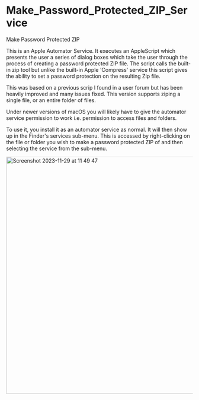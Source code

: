 # Make_Password_Protected_ZIP_Service
Make Password Protected ZIP

This is an Apple Automator Service. It executes an AppleScript which presents the user a series of dialog boxes which take the user through the process of creating a password protected ZIP file. The script calls the built-in zip tool but unlike the built-in Apple 'Compress' service this script gives the ability to set a password protection on the resulting Zip file.

This was based on a previous scrip I found in a user forum but has been heavily improved and many issues fixed. This version supports ziping a single file, or an entire folder of files.

Under newer versions of macOS you will likely have to give the automator service permission to work i.e. permission to access files and folders.

To use it, you install it as an automator service as normal. It will then show up in the Finder's services sub-menu. This is accessed by right-clicking on the file or folder you wish to make a password protected ZIP of and then selecting the service from the sub-menu.

<img width="639" alt="Screenshot 2023-11-29 at 11 49 47" src="https://github.com/jelockwood/Make_Password_Protected_ZIP_Service/assets/4300786/9e0de17e-5560-4196-b226-4fed6dc164a2">
